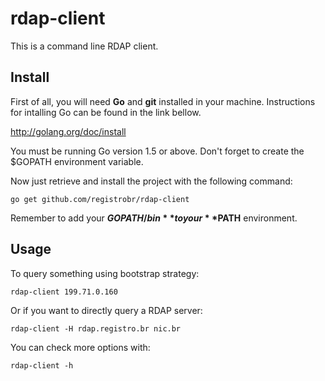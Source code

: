 rdap-client
===========

This is a command line RDAP client.


Install
-------

First of all, you will need **Go** and **git** installed in your machine.
Instructions for intalling Go can be found in the link bellow.

http://golang.org/doc/install

You must be running Go version 1.5 or above.
Don't forget to create the $GOPATH environment variable.

Now just retrieve and install the project with the following command:
```
go get github.com/registrobr/rdap-client
```

Remember to add your **$GOPATH/bin** to your **$PATH** environment.


Usage
-----

To query something using bootstrap strategy:

```
rdap-client 199.71.0.160
```

Or if you want to directly query a RDAP server:

```
rdap-client -H rdap.registro.br nic.br
```

You can check more options with:

```
rdap-client -h
```
